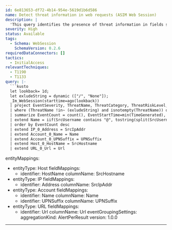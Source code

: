 ```yaml
---
id: 6e813653-df72-4b14-954e-5619d1b6d586
name: Detect threat information in web requests (ASIM Web Session)
description: |
  'This query identifies the presence of threat information in fields such as EventSeverity, ThreatName, and ThreatCategory'
severity: High
status: Available
tags:
  - Schema: WebSession
    SchemaVersion: 0.2.6
requiredDataConnectors: []
tactics:
  - InitialAccess
relevantTechniques:
  - T1190
  - T1133
query: |-
  ```kusto
  let lookback= 1d;
  let exludeString = dynamic (["/", "None"]);
  _Im_WebSession(starttime=ago(lookback))
  | project EventSeverity, ThreatName, ThreatCategory, ThreatRiskLevel, ThreatOriginalConfidence, ThreatField, TimeGenerated, SrcIpAddr, SrcUsername, SrcHostname, Url
  | where (ThreatName !in~ (exludeString) and isnotempty(ThreatName)) or (ThreatCategory !in~ (exludeString) and isnotempty(ThreatCategory)) or ThreatRiskLevel > 60 or toint(ThreatOriginalConfidence) > 0 or EventSeverity in ('Medium','High') or isnotempty(ThreatField)
  | summarize EventCount = count(), EventStartTime=min(TimeGenerated), EvenEndTime=max(TimeGenerated) by SrcIpAddr, SrcUsername, SrcHostname, Url, ThreatName, ThreatCategory, ThreatRiskLevel, ThreatOriginalConfidence, ThreatField
  | extend Name = iif(SrcUsername contains "@", tostring(split(SrcUsername,'@',0)[0]),SrcUsername), UPNSuffix = iif(SrcUsername contains "@",tostring(split(SrcUsername,'@',1)[0]),"")
  | order by EventCount desc
  | extend IP_0_Address = SrcIpAddr
  | extend Account_0_Name = Name
  | extend Account_0_UPNSuffix = UPNSuffix
  | extend Host_0_HostName = SrcHostname
  | extend URL_0_Url = Url
  ```
entityMappings:
  - entityType: Host
    fieldMappings:
      - identifier: HostName
        columnName: SrcHostname
  - entityType: IP
    fieldMappings:
      - identifier: Address
        columnName: SrcIpAddr
  - entityType: Account
    fieldMappings:
      - identifier: Name
        columnName: Name
      - identifier: UPNSuffix
        columnName: UPNSuffix
  - entityType: URL
    fieldMappings:
      - identifier: Url
        columnName: Url
eventGroupingSettings:
  aggregationKind: AlertPerResult
version: 1.0.0
---
```


